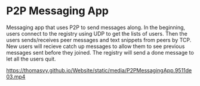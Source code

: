 # P2P Messaging App

Messaging app that uses P2P to send messages along. In the beginning, users connect to the registry using UDP to get the lists of users. Then the users sends/receives peer messages and text snippets from peers by TCP. New users will recieve catch up messages to allow them to see previous messages sent before they joined. The registry will send a done message to let all the users quit.

https://thomasvy.github.io/Website/static/media/P2PMessagingApp.9511de03.mp4

